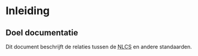 # Inleiding

## Doel documentatie
Dit document beschrijft de relaties tussen de <abbr title="Nederlandse CAD-standaard">NLCS</abbr> en andere standaarden.



